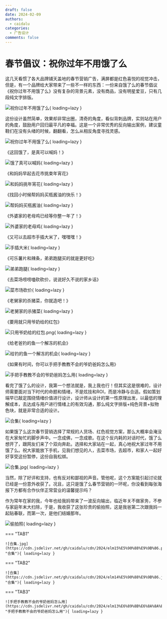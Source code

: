 ```yaml
---
draft: false
date: 2024-02-09
authors:
  - caidalu
categories:
  - 广告设计
comments: false
---
```


# 春节倡议：祝你过年不用饿了么

这几天看惯了各大品牌铺天盖地的春节营销广告，满屏都是红色喜悦的视觉冲击，但是，有一个品牌给大家带来了一些不一样的东西：一份来自饿了么的春节倡议《祝你过年不用饿了么》没有复杂的背景元素，没有商品，没有明星爱豆，只有几段纯文字排版。

![祝你过年不用饿了么](https://cdn.jsdelivr.net/gh/caidalu/cdn/2024/elm1%E7%A5%9D%E4%BD%A0%E8%BF%87%E5%B9%B4%E4%B8%8D%E7%94%A8%E9%A5%BF%E4%BA%86%E4%B9%88.png "祝你过年不用饿了么"){ loading=lazy }
<!-- more -->
这份设计虽然简单，效果却非常出圈，清奇的角度，看似背刺品牌，实则站在用户的角度，鼓励用户回归最平凡的幸福。这是一个非常优秀的反向输出案例，建议童鞋们在没有头绪的时候，翻翻看，怎么从相反角度寻找灵感。

![祝你过年不用饿了么](https://cdn.jsdelivr.net/gh/caidalu/cdn/2024/elm2%E7%A5%9D%E4%BD%A0%E8%BF%87%E5%B9%B4%E4%B8%8D%E7%94%A8%E9%A5%BF%E4%BA%86%E4%B9%88.png "祝你过年不用饿了么"){ loading=lazy }

《这回饿了，是真可以喊妈！》

![饿了真可以喊妈](https://cdn.jsdelivr.net/gh/caidalu/cdn/2024/elm3%E9%A5%BF%E4%BA%86%E7%9C%9F%E5%8F%AF%E4%BB%A5%E5%96%8A%E5%A6%88.jpg "饿了真可以喊妈"){ loading=lazy }

《和妈妈早起去花市挑束年宵花》

![和妈妈挑年宵花](https://cdn.jsdelivr.net/gh/caidalu/cdn/2024/elm4%E5%B9%B4%E5%AE%B5%E8%8A%B1.jpg "和妈妈挑年宵花"){ loading=lazy }

《找回小时候帮妈妈买瓶酱油的快乐！》

![帮妈妈买瓶酱油](https://cdn.jsdelivr.net/gh/caidalu/cdn/2024/elm5%E4%B9%B0%E7%93%B6%E9%85%B1%E6%B2%B9.png "帮妈妈买瓶酱油"){ loading=lazy }

《外婆家的老母鸡已经等你整一年了！》

![外婆家的老母鸡](https://cdn.jsdelivr.net/gh/caidalu/cdn/2024/elm6%E5%A4%96%E5%A9%86%E5%AE%B6%E7%9A%84%E8%80%81%E6%AF%8D%E9%B8%A1.jpg "外婆家的老母鸡"){ loading=lazy }

《又可以去超市手插大米了，嘿嘿嘿！》

![手插大米](https://cdn.jsdelivr.net/gh/caidalu/cdn/2024/elm7%E6%89%8B%E6%8F%92%E5%A4%A7%E7%B1%B3.jpg "手插大米"){ loading=lazy }

《可乐薯片和辣条，弟弟跑腿买的就是更好吃》

![弟弟跑腿](https://cdn.jsdelivr.net/gh/caidalu/cdn/2024/elm8%E5%BC%9F%E5%BC%9F%E8%B7%91%E8%85%BF.jpg "弟弟跑腿"){ loading=lazy }

《去菜场唠唠嗑砍砍价，说说好久不说的家乡话》

![菜市场砍价](https://cdn.jsdelivr.net/gh/caidalu/cdn/2024/elm9%E8%8F%9C%E5%B8%82%E5%9C%BA%E7%A0%8D%E4%BB%B7.jpg "菜市场砍价"){ loading=lazy }

《老舅家的杀猪菜，你就造吧！》

![老舅家的杀猪菜](https://cdn.jsdelivr.net/gh/caidalu/cdn/2024/elm10%E8%80%81%E8%88%85%E5%AE%B6%E7%9A%84%E6%9D%80%E7%8C%AA%E8%8F%9C.jpg "老舅家的杀猪菜"){ loading=lazy }

《要用就只用爷奶给的红包》

![只用爷奶给的红包.png](https://cdn.jsdelivr.net/gh/caidalu/cdn/2024/elm11%E5%8F%AA%E7%94%A8%E7%88%B7%E5%A5%B6%E7%BB%99%E7%9A%84%E7%BA%A2%E5%8C%85.png "只用爷奶给的红包"){ loading=lazy }

《给老爸钓的鱼一个解冻的机会》

![给钓的鱼一个解冻的机会](https://cdn.jsdelivr.net/gh/caidalu/cdn/2024/elm12%E7%BB%99%E9%92%93%E7%9A%84%E9%B1%BC%E4%B8%80%E4%B8%AA%E8%A7%A3%E5%86%BB%E7%9A%84%E6%9C%BA%E4%BC%9A.png "给钓的鱼一个解冻的机会"){ loading=lazy }

《如果有时间，你可以手把手教教不会的爷奶爸妈怎么用》

![手把手教教不会的爷奶爸妈怎么用](https://cdn.jsdelivr.net/gh/caidalu/cdn/2024/elm13%E6%89%8B%E6%8A%8A%E6%89%8B%E6%95%99%E6%95%99%E4%B8%8D%E4%BC%9A%E7%9A%84%E7%88%B7%E5%A5%B6%E7%88%B8%E5%A6%88%E6%80%8E%E4%B9%88%E7%94%A8.png "手把手教教不会的爷奶爸妈怎么用"){ loading=lazy }

看完了饿了么的设计，我第一个想法就是，我上我也行！但其实这是很难的，设计师需要面对当下时代的命题和情绪，不是炫技和ROI，而是冷静与合适。假如策划端早已敲定围绕情绪价值进行设计，设计师从设计的第一性原理出发，以最低的理解成本，去达成与用户进行情绪上的有效沟通，那么纯文字排版+纯色背景+拟物色块，就是非常合适的设计。

![合集](https://cdn.jsdelivr.net/gh/caidalu/cdn/2024/elm14%E5%90%88%E9%9B%86.jpg "合集"){ loading=lazy }

如果饿了么这次春节营销选择了常规的人货场、红色视觉方案，那么大概率会淹没在大家匆忙的脚步声中。一念成佛，一念成歌。在这个反内耗的对话时代，饿了么想开了，跟网友们来了个双向奔赴。选择和大家站在一起，真心地祝大家过年不用饿了么。祝大家能放下手机，见我们想见的人，去菜市场，去超市，和家人一起好好享受这份暂停，这份自我松绑。

![合集.jpg](https://cdn.jsdelivr.net/gh/caidalu/cdn/2024/elm15%E5%90%88%E9%9B%86.png "合集"){ loading=lazy }

当然，除了好评和支持，也有反对和鄙视的声音。管他呢，这个方案能引起讨论就已经是一份意外收获了。况且，这只是饿了么春节营销的一环呢，你没看到每张海报下方都有合作伙伴正常营业的温馨提示吗？

作为常年在家的我，今年也给我妈带来了一波反向输出，临近年关不做家务，不参与家庭年末大扫除，于是，我收获了这张珍贵的偷拍照，这是我爸第二次跟我妈一起贴春联，而第一次，是他们结婚那年。

![偷拍照](https://cdn.jsdelivr.net/gh/caidalu/cdn/2024/elm16%E5%81%B7%E6%8B%8D%E7%85%A7.jpg "偷拍照"){ loading=lazy }

=== "TAB1"

    ![合集.jpg](https://cdn.jsdelivr.net/gh/caidalu/cdn/2024/elm15%E5%90%88%E9%9B%86.png "合集"){ loading=lazy }

=== "TAB2"

    ![合集](https://cdn.jsdelivr.net/gh/caidalu/cdn/2024/elm14%E5%90%88%E9%9B%86.jpg "合集"){ loading=lazy }

=== "TAB3"

    ![手把手教教不会的爷奶爸妈怎么用](https://cdn.jsdelivr.net/gh/caidalu/cdn/2024/elm13%E6%89%8B%E6%8A%8A%E6%89%8B%E6%95%99%E6%95%99%E4%B8%8D%E4%BC%9A%E7%9A%84%E7%88%B7%E5%A5%B6%E7%88%B8%E5%A6%88%E6%80%8E%E4%B9%88%E7%94%A8.png "手把手教教不会的爷奶爸妈怎么用"){ loading=lazy }